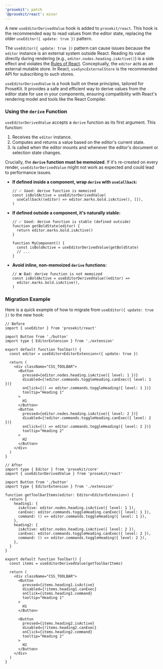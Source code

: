 ```yaml
---
'prosekit': patch
'@prosekit/react': minor
---
```


A new `useEditorDerivedValue` hook is added to `prosekit/react`. This hook is the recommended way to read values from the editor state, replacing the older `useEditor({ update: true })` pattern.

The `useEditor({ update: true })` pattern can cause issues because the `editor` instance is an external system outside React. Reading its value directly during rendering (e.g., `editor.nodes.heading.isActive()`) is a side effect and violates the [Rules of React](https://react.dev/learn/rules-of-react). Conceptually, the `editor` acts as an external mutable store. In React, `useSyncExternalStore` is the recommended API for subscribing to such stores.

`useEditorDerivedValue` is a hook built on these principles, tailored for ProseKit. It provides a safe and efficient way to derive values from the editor state for use in your components, ensuring compatibility with React's rendering model and tools like the React Compiler.

### Using the `derive` Function

`useEditorDerivedValue` accepts a `derive` function as its first argument. This function:

1.  Receives the `editor` instance.
2.  Computes and returns a value based on the editor's current state.
3.  Is called when the editor mounts and whenever the editor's document or selection state changes.

Crucially, the **`derive` function must be memoized**. If it's re-created on every render, `useEditorDerivedValue` might not work as expected and could lead to performance issues.

- **If defined inside a component, wrap `derive` with `useCallback`:**

  ```tsx
  // ✅ Good: derive function is memoized
  const isBoldActive = useEditorDerivedValue(
    useCallback((editor) => editor.marks.bold.isActive(), []),
  )
  ```

- **If defined outside a component, it's naturally stable:**

  ```tsx
  // ✅ Good: derive function is stable (defined outside)
  function getBoldState(editor) {
    return editor.marks.bold.isActive()
  }

  function MyComponent() {
    const isBoldActive = useEditorDerivedValue(getBoldState)
    // ...
  }
  ```

- **Avoid inline, non-memoized `derive` functions:**

  ```tsx
  // ❌ Bad: derive function is not memoized
  const isBoldActive = useEditorDerivedValue((editor) =>
    editor.marks.bold.isActive(),
  )
  ```

### Migration Example

Here is a quick example of how to migrate from `useEditor({ update: true })` to the new hook:

```tsx
// Before
import { useEditor } from 'prosekit/react'

import Button from './button'
import type { EditorExtension } from './extension'

export default function Toolbar() {
  const editor = useEditor<EditorExtension>({ update: true })

  return (
    <div className="CSS_TOOLBAR">
      <Button
        pressed={editor.nodes.heading.isActive({ level: 1 })}
        disabled={!editor.commands.toggleHeading.canExec({ level: 1 })}
        onClick={() => editor.commands.toggleHeading({ level: 1 })}
        tooltip="Heading 1"
      >
        H1
      </Button>
      <Button
        pressed={editor.nodes.heading.isActive({ level: 2 })}
        disabled={!editor.commands.toggleHeading.canExec({ level: 2 })}
        onClick={() => editor.commands.toggleHeading({ level: 2 })}
        tooltip="Heading 2"
      >
        H2
      </Button>
    </div>
  )
}
```

```tsx
// After
import type { Editor } from 'prosekit/core'
import { useEditorDerivedValue } from 'prosekit/react'

import Button from './button'
import type { EditorExtension } from './extension'

function getToolbarItems(editor: Editor<EditorExtension>) {
  return {
    heading1: {
      isActive: editor.nodes.heading.isActive({ level: 1 }),
      canExec: editor.commands.toggleHeading.canExec({ level: 1 }),
      command: () => editor.commands.toggleHeading({ level: 1 }),
    },
    heading2: {
      isActive: editor.nodes.heading.isActive({ level: 2 }),
      canExec: editor.commands.toggleHeading.canExec({ level: 2 }),
      command: () => editor.commands.toggleHeading({ level: 2 }),
    },
  }
}

export default function Toolbar() {
  const items = useEditorDerivedValue(getToolbarItems)

  return (
    <div className="CSS_TOOLBAR">
      <Button
        pressed={items.heading1.isActive}
        disabled={!items.heading1.canExec}
        onClick={items.heading1.command}
        tooltip="Heading 1"
      >
        H1
      </Button>

      <Button
        pressed={items.heading2.isActive}
        disabled={!items.heading2.canExec}
        onClick={items.heading2.command}
        tooltip="Heading 2"
      >
        H2
      </Button>
    </div>
  )
}
```
